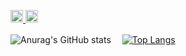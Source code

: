<p align="left"> 
  <a href="http://twitter.com/yutkat">
    <img height="20" src="https://img.shields.io/twitter/follow/keisuke2000_?label=Twitter&logo=twitter&style=flat" />
  </a>
  <a href="https://github.com/AyuAkabane">
    <img height="20" src="https://img.shields.io/github/followers/Keisuke-Toku-2000?label=follow&logo=github&style=flat" />
  </a>
 </p>
 
![Anurag's GitHub stats](https://github-readme-stats.vercel.app/api?username=AyuAkabane&count_private=true&show_icons=true&theme=cobalt)
   　[![Top Langs](https://github-readme-stats.vercel.app/api/top-langs/?username=Keisuke-Toku-2000&langs_count=8&theme=cobalt)](https://github.com/anuraghazra/github-readme-stats)  

